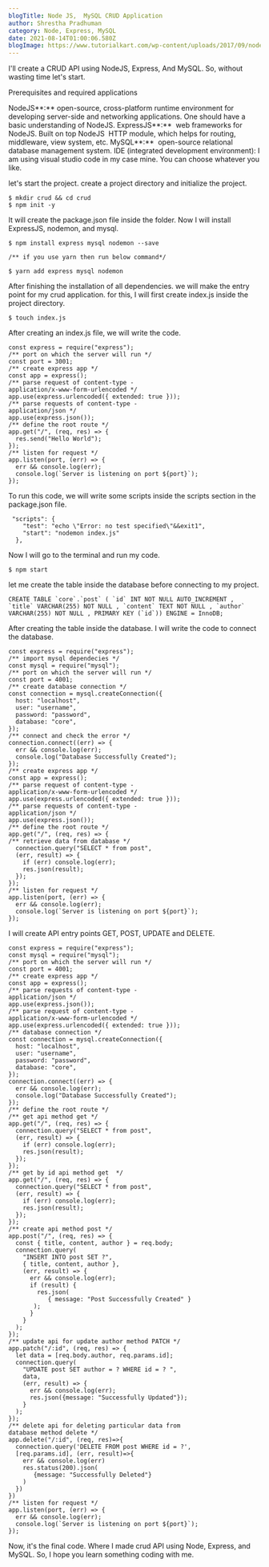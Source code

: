 ```yaml
---
blogTitle: Node JS,  MySQL CRUD Application
author: Shrestha Pradhuman
category: Node, Express, MySQL
date: 2021-08-14T01:00:06.580Z
blogImage: https://www.tutorialkart.com/wp-content/uploads/2017/09/nodejs-mysql.png
---
```

I'll create a CRUD API using NodeJS, Express, And MySQL. So, without wasting time let's start.

Prerequisites and required applications

NodeJS**:** open-source, cross-platform runtime environment for developing server-side and networking applications. One should have a basic understanding of NodeJS.
ExpressJS**:**  web frameworks for NodeJS. Built on top NodeJS  HTTP module, which helps for routing, middleware, view system, etc.
MySQL**:**  open-source relational database management system.
IDE (integrated development environment): I am using visual studio code in my case mine. You can choose whatever you like.

let's start the project. create a project directory and initialize the project.

```
$ mkdir crud && cd crud
$ npm init -y
```

It will create the package.json file inside the folder. Now I will install ExpressJS, nodemon, and mysql.

```
$ npm install express mysql nodemon --save

/** if you use yarn then run below command*/
                    
$ yarn add express mysql nodemon
```

After finishing the installation of all dependencies. we will make the entry point for my crud application. for this, I will first create index.js inside the project directory.

```
$ touch index.js
```

After creating an index.js file, we will write the code.

```
const express = require("express");
/** port on which the server will run */
const port = 3001;
/** create express app */
const app = express();
/** parse request of content-type - 
application/x-www-form-urlencoded */
app.use(express.urlencoded({ extended: true }));
/** parse requests of content-type - 
application/json */
app.use(express.json());
/** define the root route */
app.get("/", (req, res) => {
  res.send("Hello World");
});
/** listen for request */
app.listen(port, (err) => {
  err && console.log(err);
  console.log(`Server is listening on port ${port}`);
});
```

To run this code, we will write some scripts inside the scripts section in the package.json file. 

```
 "scripts": {
    "test": "echo \"Error: no test specified\"&&exit1",
    "start": "nodemon index.js"
  },
```

Now I will go to the terminal and run my code.

```
$ npm start
```

let me create the table inside the database before connecting to my project.

```
CREATE TABLE `core`.`post` ( `id` INT NOT NULL AUTO_INCREMENT , 
`title` VARCHAR(255) NOT NULL , `content` TEXT NOT NULL , `author` 
VARCHAR(255) NOT NULL , PRIMARY KEY (`id`)) ENGINE = InnoDB;
```

After creating the table inside the database. I will write the code to connect the database.

```
const express = require("express");
/** import mysql dependecies */
const mysql = require("mysql");
/** port on which the server will run */
const port = 4001;
/** create database connection */
const connection = mysql.createConnection({
  host: "localhost",
  user: "username",
  password: "password",
  database: "core",
});
/** connect and check the error */
connection.connect((err) => {
  err && console.log(err);
  console.log("Database Successfully Created");
});
/** create express app */
const app = express();
/** parse request of content-type - 
application/x-www-form-urlencoded */
app.use(express.urlencoded({ extended: true }));
/** parse requests of content-type - 
application/json */
app.use(express.json());
/** define the root route */
app.get("/", (req, res) => {
/** retrieve data from database */
  connection.query("SELECT * from post", 
  (err, result) => {
    if (err) console.log(err);
    res.json(result);
  });
});
/** listen for request */
app.listen(port, (err) => {
  err && console.log(err);
  console.log(`Server is listening on port ${port}`);
});
```

I will create API entry points GET, POST, UPDATE and DELETE.

```
const express = require("express");
const mysql = require("mysql");
/** port on which the server will run */
const port = 4001;
/** create express app */
const app = express();
/** parse requests of content-type - 
application/json */
app.use(express.json());
/** parse request of content-type - 
application/x-www-form-urlencoded */
app.use(express.urlencoded({ extended: true }));
/** database connection */
const connection = mysql.createConnection({
  host: "localhost",
  user: "username",
  password: "password",
  database: "core",
});
connection.connect((err) => {
  err && console.log(err);
  console.log("Database Successfully Created");
});
/** define the root route */
/** get api method get */
app.get("/", (req, res) => {
  connection.query("SELECT * from post",
  (err, result) => {
    if (err) console.log(err);
    res.json(result);
  });
});
/** get by id api method get  */
app.get("/", (req, res) => {
  connection.query("SELECT * from post", 
  (err, result) => {
    if (err) console.log(err);
    res.json(result);
  });
});
/** create api method post */
app.post("/", (req, res) => {
  const { title, content, author } = req.body;
  connection.query(
    "INSERT INTO post SET ?",
    { title, content, author },
    (err, result) => {
      err && console.log(err);
      if (result) {
        res.json(
           { message: "Post Successfully Created" }
       );
      }
    }
  );
});
/** update api for update author method PATCH */
app.patch("/:id", (req, res) => {
  let data = [req.body.author, req.params.id];
  connection.query(
    "UPDATE post SET author = ? WHERE id = ? ",
    data,
    (err, result) => {
      err && console.log(err);
      res.json({message: "Successfully Updated"});
    }
  );
});
/** delete api for deleting particular data from 
database method delete */
app.delete("/:id", (req, res)=>{
  connection.query('DELETE FROM post WHERE id = ?', 
  [req.params.id], (err, result)=>{
    err && console.log(err)
    res.status(200).json(
       {message: "Successfully Deleted"}
    )
  })
})
/** listen for request */
app.listen(port, (err) => {
  err && console.log(err);
  console.log(`Server is listening on port ${port}`);
});
```

Now, it's the final code. Where I made crud API using Node, Express, and MySQL. So, I hope you learn something coding with me.